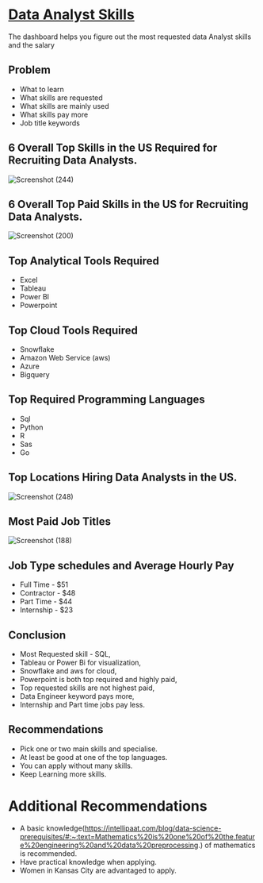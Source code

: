 # [Data Analyst Skills](https://lookerstudio.google.com/u/0/reporting/48f5add4-8495-48fe-8745-45f2b622e6c2/page/tEnnC)
The dashboard helps you figure out the most requested data Analyst skills and the salary

## Problem
- What to learn
- What skills are requested
- What skills are mainly used
- What skills pay more
- Job title keywords

## 6 Overall Top Skills in the US Required for Recruiting Data Analysts.
![Screenshot (244)](https://github.com/Shirley22225/DataAnalystSkills/assets/3306225/03c914a3-a6f3-47cb-8a88-b2033b68a2bf)

## 6 Overall Top Paid Skills in the US for Recruiting Data Analysts.
![Screenshot (200)](https://github.com/Shirley22225/DataAnalystSkills/assets/3306225/3a293ef4-c4ad-4203-b151-4afcd613f13f)

## Top Analytical Tools Required
- Excel
- Tableau
- Power BI		
- Powerpoint

## Top Cloud Tools Required
- Snowflake
- Amazon Web Service (aws)
- Azure
- Bigquery

## Top Required Programming Languages
- Sql
- Python
- R
- Sas
- Go

## Top Locations Hiring Data Analysts in the US.
![Screenshot (248)](https://github.com/Shirley22225/DataAnalystSkills/assets/3306225/70692d22-143b-494b-94f3-06cd3a14c228)

## Most Paid Job Titles
![Screenshot (188)](https://github.com/Shirley22225/DataAnalystSkills/assets/3306225/422116fd-5739-4bcb-bd76-1917d41df591)

## Job Type schedules and Average Hourly Pay
- Full Time - $51
- Contractor - $48
- Part Time - $44
- Internship - $23

## Conclusion
- Most Requested skill - SQL,
- Tableau or Power Bi for visualization,
- Snowflake and aws for cloud,
- Powerpoint is both top required and highly paid,
- Top requested skills are not highest paid,
- Data Engineer keyword pays more,
- Internship and Part time jobs pay less.

## Recommendations
- Pick one or two main skills and specialise.
- At least be good at one of the top languages.
- You can apply without many skills.
- Keep Learning more skills.

 # Additional Recommendations
- A basic knowledge(https://intellipaat.com/blog/data-science-prerequisites/#:~:text=Mathematics%20is%20one%20of%20the,feature%20engineering%20and%20data%20preprocessing.) of mathematics is recommended. 
- Have practical knowledge when applying.
- Women in Kansas City are advantaged to apply.




